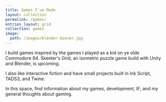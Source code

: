 ```yaml
---
title: Games I've Made
layout: collection
permalink: /games/
entries_layout: grid
collection: games
image:
  path: /images/blender-banner.jpg
---
```

I build games inspired by the games I played as a kid on ye olde Commodore 64. Skeeter's Grid, an isometric puzzle game build with Unity and Blender, is upcoming.

I also like interactive fiction and have small projects built in Ink Script, TADS3, and Twine.

In this space, find information about my games, development, IF, and my general thoughts about gaming.
